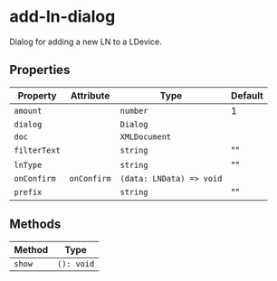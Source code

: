# add-ln-dialog

Dialog for adding a new LN to a LDevice.

## Properties

| Property     | Attribute   | Type                     | Default |
|--------------|-------------|--------------------------|---------|
| `amount`     |             | `number`                 | 1       |
| `dialog`     |             | `Dialog`                 |         |
| `doc`        |             | `XMLDocument`            |         |
| `filterText` |             | `string`                 | ""      |
| `lnType`     |             | `string`                 | ""      |
| `onConfirm`  | `onConfirm` | `(data: LNData) => void` |         |
| `prefix`     |             | `string`                 | ""      |

## Methods

| Method | Type       |
|--------|------------|
| `show` | `(): void` |
